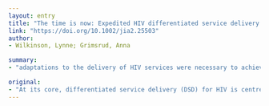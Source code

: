 ```yaml
---
layout: entry
title: "The time is now: Expedited HIV differentiated service delivery during the COVID-19 pandemic"
link: "https://doi.org/10.1002/jia2.25503"
author:
- Wilkinson, Lynne; Grimsrud, Anna

summary:
- "adaptations to the delivery of HIV services were necessary to achieve the ?treat all? recommendation. This transition from a ?one-size-fits-all approach? to DSD means modifying the location, frequency and package of services. The transition from one-size fits-all to a DSD is based around clients? needs and expectations and relieving unnecessary burdens on the health system. In the 2016 World Health Organization (WHO) antiretroviral therapy (ART) guidelines, it was acknowledged that adaptations needed to HIV services are needed to achieve. DSD."

original:
- "At its core, differentiated service delivery (DSD) for HIV is centred around clients? needs and expectations and relieving unnecessary burdens on the health system. In the 2016 World Health Organization (WHO) antiretroviral therapy (ART) guidelines, it was acknowledged that adaptations to the delivery of HIV services were necessary to achieve the ?treat all? recommendation. This transition from a ?one-size-fits-all approach? to DSD means modifying the location, frequency and package of services as well as the cadre providing services, considering the clinical needs, specific population and the context including urbanicity, stability of context (for example high migration, conflict, or pandemic) and type of HIV epidemic."
---
```


